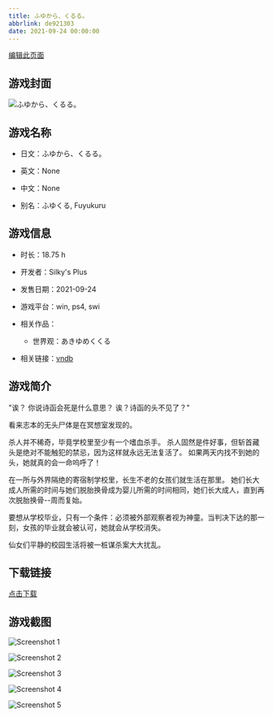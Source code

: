 ```yaml
---
title: ふゆから、くるる。
abbrlink: de921303
date: 2021-09-24 00:00:00
---
```

[编辑此页面](https://github.com/ACG-3/ADV3-source/blob/main/source/_posts/games/%E3%81%B5%E3%82%86%E3%81%8B%E3%82%89%E3%80%81%E3%81%8F%E3%82%8B%E3%82%8B%E3%80%82.md)

## 游戏封面

![ふゆから、くるる。](https://pan.timero.xyz/onedrive/img_lib_001/%E3%81%B5%E3%82%86%E3%81%8B%E3%82%89%E3%80%81%E3%81%8F%E3%82%8B%E3%82%8B%E3%80%82_cover.avif)


## 游戏名称

- 日文：ふゆから、くるる。
- 英文：None
- 中文：None

- 别名：ふゆくる, Fuyukuru


## 游戏信息

- 时长：18.75 h
- 开发者：Silky's Plus
- 发售日期：2021-09-24
- 游戏平台：win, ps4, swi
- 相关作品：
   - 世界观：あきゆめくくる

- 相关链接：[vndb](https://vndb.org/v30012)


## 游戏简介

"诶？
你说诗函会死是什么意思？
诶？诗函的头不见了？"

看来志本的无头尸体是在冥想室发现的。

杀人并不稀奇，毕竟学校里至少有一个嗜血杀手。
杀人固然是件好事，但斩首藏头是绝对不能触犯的禁忌，因为这样就永远无法复活了。
如果两天内找不到她的头，她就真的会一命呜呼了！

在一所与外界隔绝的寄宿制学校里，长生不老的女孩们就生活在那里。
她们长大成人所需的时间与她们脱胎换骨成为婴儿所需的时间相同，她们长大成人，直到再次脱胎换骨--周而复始。

要想从学校毕业，只有一个条件：必须被外部观察者视为神童。当判决下达的那一刻，女孩的毕业就会被认可，她就会从学校消失。

仙女们平静的校园生活将被一桩谋杀案大大扰乱。




## 下载链接

[点击下载](https://pan.timero.xyz/onedrive/adv_lib_001/%E3%81%B5%E3%82%86%E3%81%8B%E3%82%89%E3%80%81%E3%81%8F%E3%82%8B%E3%82%8B%E3%80%82)


## 游戏截图


![Screenshot 1](https://pan.timero.xyz/onedrive/img_lib_001/%E3%81%B5%E3%82%86%E3%81%8B%E3%82%89%E3%80%81%E3%81%8F%E3%82%8B%E3%82%8B%E3%80%82_Screenshot_1.avif)

![Screenshot 2](https://pan.timero.xyz/onedrive/img_lib_001/%E3%81%B5%E3%82%86%E3%81%8B%E3%82%89%E3%80%81%E3%81%8F%E3%82%8B%E3%82%8B%E3%80%82_Screenshot_2.avif)

![Screenshot 3](https://pan.timero.xyz/onedrive/img_lib_001/%E3%81%B5%E3%82%86%E3%81%8B%E3%82%89%E3%80%81%E3%81%8F%E3%82%8B%E3%82%8B%E3%80%82_Screenshot_3.avif)

![Screenshot 4](https://pan.timero.xyz/onedrive/img_lib_001/%E3%81%B5%E3%82%86%E3%81%8B%E3%82%89%E3%80%81%E3%81%8F%E3%82%8B%E3%82%8B%E3%80%82_Screenshot_4.avif)

![Screenshot 5](https://pan.timero.xyz/onedrive/img_lib_001/%E3%81%B5%E3%82%86%E3%81%8B%E3%82%89%E3%80%81%E3%81%8F%E3%82%8B%E3%82%8B%E3%80%82_Screenshot_5.avif)

